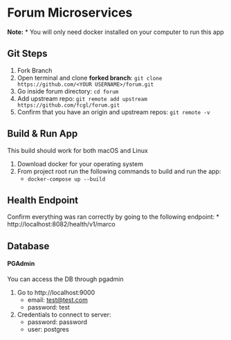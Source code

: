 # Forum Microservices

**Note:** 
    * You will only need docker installed on your computer to run this app

## Git Steps
1. Fork Branch
2. Open terminal and clone **forked branch**: `git clone https://github.com/<YOUR USERNAME>/forum.git`
3. Go inside forum directory: `cd forum`
3. Add upstream repo: `git remote add upstream https://github.com/fcgl/forum.git`
4. Confirm that you have an origin and upstream repos: `git remote -v`

## Build & Run App

This build should work for both macOS and Linux

1. Download docker for your operating system
2. From project root run the following commands to build and run the app:
    * `docker-compose up --build`

## Health Endpoint

Confirm everything was ran correctly by going to the following endpoint: 
    * http://localhost:8082/health/v1/marco

## Database

#### PGAdmin
You can access the DB through pgadmin

1. Go to http://localhost:9000
    * email: test@test.com
    * password: test
2. Credentials to connect to server:
    * password: password
    * user: postgres

